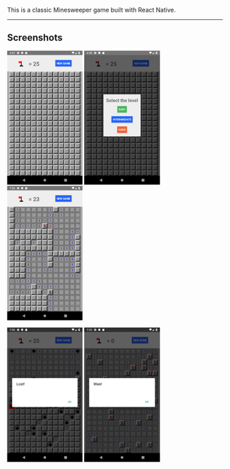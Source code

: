 This is a classic Minesweeper game built with React Native.
___

## Screenshots
<p>
  <img src="./screenshots/01.png" height="35%" width="35%">
  <img src="./screenshots/02.png" height="35%" width="35%">
  <img src="./screenshots/03.png" height="35%" width="35%">
</p>
<p>
  <img src="./screenshots/04.png" height="35%" width="35%">
  <img src="./screenshots/05.png" height="35%" width="35%">
</p>
